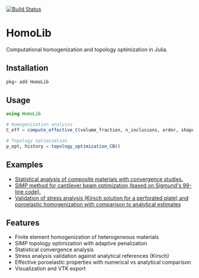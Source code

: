 [![Build Status](https://github.com/leycrimson/HomoLib.jl/actions/workflows/CI.yml/badge.svg?branch=main)](https://github.com/leycrimson/HomoLib.jl/actions/workflows/CI.yml?query=branch%3Amain)
# HomoLib

Computational homogenization and topology optimization in Julia.

## Installation

```julia
pkg> add HomoLib
```

## Usage

```julia
using HomoLib

# Homogenization analysis
C_eff = compute_effective_C(volume_fraction, n_inclusions, order, shape, element_type)

# Topology optimization  
ρ_opt, history = topology_optimization_CB()
```

## Examples
* [Statistical analysis of composite materials with convergence studies.](https://github.com/Ngbosando/HomoLib.jl/blob/main/Example/sensitivity_analysis.md)
* [SIMP method for cantilever beam optimization (based on Sigmund's 99-line code).](https://github.com/Ngbosando/HomoLib.jl/blob/main/Example/topology_optimization_guide.md)
* [Validation of stress analysis (Kirsch solution for a perforated plate) and poroelastic homogenization with comparison to analytical estimates](https://github.com/Ngbosando/HomoLib.jl/blob/main/Example/stress_homogenization_example.md)


## Features

- Finite element homogenization of heterogeneous materials
- SIMP topology optimization with adaptive penalization
- Statistical convergence analysis
- Stress analysis validation against analytical references (Kirsch)
- Effective poroelastic properties with numerical vs analytical comparison
- Visualization and VTK export

